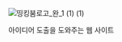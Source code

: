 ![띵킹붐로고_완_1 (1) (1)](https://user-images.githubusercontent.com/97424544/162109937-28746a8d-2845-497e-9d3e-2d32c6c8238a.png)


아이디어 도출을 도와주는 웹 사이트
